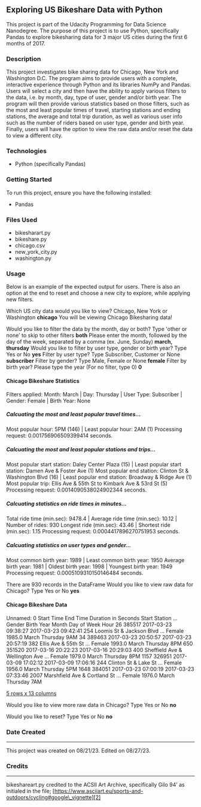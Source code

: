 
## Exploring US Bikeshare Data with Python

This project is part of the Udacity Programming for Data Science Nanodegree.  The purpose of this project is to use Python, specifically Pandas to explore bikesharing data for 3 major US cities during the first 6 months of 2017.

### Description
This project investigates bike sharing data for Chicago, New York and Washington D.C. The program aims to provide users with a complete, interactive experience through Python and its libraries NumPy and Pandas. Users will select a city and then have the ability to apply various filters to the data, i.e. by month, day, type of user, gender and/or birth year. The program will then provide various statistics based on those filters, such as the most and least popular times of travel, starting stations and ending stations, the average and total trip duration, as well as various user info such as the number of riders based on user type, gender and birth year. Finally, users will have the option to view the raw data and/or reset the data to view a different city.

### Technologies
* Python (specifically Pandas)

### Getting Started
To run this project, ensure you have the following installed:
* Pandas

### Files Used
* bikesharart.py
* bikeshare.py
* chicago.csv
* new\_york\_city.py
* washington.py

### Usage
Below is an example of the expected output for users. There is also an option at the end to reset and choose a new city to explore, while applying new filters.

Which US city data would you like to view? Chicago, New York or Washington **chicago**
You will be viewing Chicago Bikesharing data!

Would you like to filter the data by the month, day or both? Type 'other or none' to skip to other filters **both**
Please enter the month, followed by the day of the week, separated by a comma (ex. June, Sunday) **march, thursday**
Would you like to filter by user type, gender or birth year? Type Yes or No **yes**
Filter by user type? Type Subscriber, Customer or None **subscriber**
Filter by gender? Type Male, Female or None **female**
Filter by birth year? Please type the year (For no filter, type 0) **0**

#### Chicago Bikeshare Statistics

Filters applied: Month: March | Day: Thursday | User Type: Subscriber | Gender: Female | Birth Year: None

##### Calcuating the most and least popular travel times...
Most popular hour: 5PM (146) | Least popular hour: 2AM (1)
Processing request: 0.001756906509399414 seconds.

##### Calcuating the most and least popular stations and trips...
Most popular start station: Daley Center Plaza (15) | Least popular start station: Damen Ave & Foster Ave (1)
Most popular end station: Clinton St & Washington Blvd (16) | Least popular end station: Broadway & Ridge Ave (1)
Most popular trip: Ellis Ave & 55th St to Kimbark Ave & 53rd St (5)
Processing request: 0.0014090538024902344 seconds.

##### Calcuating statistics on ride times in minutes...
Total ride time (min.sec): 9478.4 | Average ride time (min.sec): 10.12 | Number of rides: 930
Longest ride (min.sec): 43.46 | Shortest ride (min.sec): 1.15
Processing request: 0.0004417896270751953 seconds.

##### Calcuating statistics on user types and gender...
Most common birth year: 1989 | Least common birth year: 1950
Average birth year: 1981 | Oldest birth year: 1998 | Youngest birth year: 1949
Processing request: 0.0005109310150146484 seconds.

There are 930 records in the DataFrame
Would you like to view raw data for Chicago? Type Yes or No **yes**

#### Chicago Bikeshare Data
  Unnamed: 0          Start Time            End Time  Duration in Seconds                   Start Station  ...  Gender Birth Year  Month Day of Week  Hour
26        385517 2017-03-23 09:38:27 2017-03-23 09:42:41                  254        Loomis St & Jackson Blvd  ...  Female     1985.0  March    Thursday   9AM
34        389463 2017-03-23 20:50:57 2017-03-23 20:57:19                  382             Ellis Ave & 55th St  ...  Female     1993.0  March    Thursday   8PM
650       351520 2017-03-16 20:22:23 2017-03-16 20:29:03                  400  Sheffield Ave & Wellington Ave  ...  Female     1979.0  March    Thursday   8PM
1157      326951 2017-03-09 17:02:12 2017-03-09 17:06:16                  244            Clinton St & Lake St  ...  Female     1956.0  March    Thursday   5PM
1648      384051 2017-03-23 07:00:19 2017-03-23 07:33:46                 2007    Marshfield Ave & Cortland St  ...  Female     1976.0  March    Thursday   7AM

[5 rows x 13 columns]()

Would you like to view more raw data in Chicago? Type Yes or No **no**

Would you like to reset? Type Yes or No **no**

### Date Created
---
This project was created on 08/21/23. Edited on 08/27/23.

### Credits
---
bikeshareart.py credited to the ACSII Art Archive, specifically Gilo 94’ as initialed in the file; [https://www.asciiart.eu/sports-and-outdoors/cycling#google\_vignette][2]

[2]:	https://www.asciiart.eu/sports-and-outdoors/cycling#google_vignette